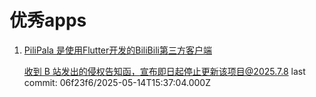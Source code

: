 # 优秀apps
1. [PiliPala 是使用Flutter开发的BiliBili第三方客户端](https://github.com/guozhigq/pilipala)

    [收到 B 站发出的侵权告知函，宣布即日起停止更新该项目@2025.7.8](https://www.oschina.net/news/361450)
    last commit: 06f23f6/2025-05-14T15:37:04.000Z